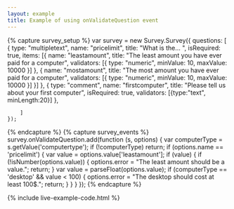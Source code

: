 ```yaml
---
layout: example
title: Example of using onValidateQuestion event
---
```

{% capture survey_setup %}
var survey = new Survey.Survey({
        questions: [
            { type: "multipletext", name: "pricelimit", title: "What is the... ", isRequired: true,
            items: [{ name: "leastamount", title: "The least amount you have ever paid for a computer",
                validators: [{ type: "numeric", minValue: 10, maxValue: 10000 }]
            },
                {  name: "mostamount", title: "The most amount you have ever paid for a computer",
                validators: [{ type: "numeric", minValue: 10, maxValue: 10000 }]
                }]
            },
            {
                type: "comment", name: "firstcomputer", title: "Please tell us about your first computer", isRequired: true,
                validators: [{type:"text", minLength:20}]
            },

        ]
    });
{% endcapture %}
{% capture survey_events %}
survey.onValidateQuestion.add(function (s, options) {
    var computerType = s.getValue('computertype');
    if (!computerType) return;
    if (options.name == 'pricelimit') {
        var value = options.value['leastamount'];
        if (value) {
            if (!isNumber(options.value)) {
                options.error = "The least amount should be a value.";
                return;
            }
            var value = parseFloat(options.value);
            if (computerType == 'desktop' && value < 100) {
                options.error = "The desktop should cost at least 100$.";
                return;
            }
        }
    }
});
{% endcapture %}

{% include live-example-code.html %}